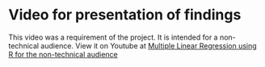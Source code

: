 # Video for presentation of findings
This video was a requirement of the project. It is intended for a non-technical audience.
View it on Youtube at [Multiple Linear Regression using R for the non-technical audience](https://youtu.be/XOMFlc1-sKo)